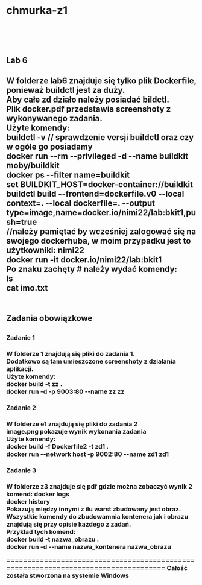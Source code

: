 <h1>chmurka-z1<h1>
  <br>
  <h2>Lab 6<h2>
  W folderze lab6 znajduje się tylko plik Dockerfile, ponieważ buildctl jest za duży. <br>
  Aby całe zd działo należy posiadać bildctl. <br>
  Plik docker.pdf przedstawia screenshoty z wykonywanego zadania.<br>
  Użyte komendy:<br>
  buildctl -v // sprawdzenie versji buildctl oraz czy w ogóle go posiadamy<br>
  docker run --rm --privileged -d --name buildkit moby/buildkit <br>
  docker ps --filter name=buildkit <br>
  set BUILDKIT_HOST=docker-container://buildkit  <br>
  buildctl build --frontend=dockerfile.v0 --local context=. --local dockerfile=. --output type=image,name=docker.io/nimi22/lab:bkit1,push=true <br>
    //należy pamiętać by wcześniej zalogować się na swojego dockerhuba, w moim przypadku jest to użytkowniki: nimi22 <br>
   docker run -it docker.io/nimi22/lab:bkit1 <br>
    Po znaku zachęty # należy wydać komendy: <br>
    ls <br>
    cat imo.txt<br>
    <br>
    <h2>Zadania obowiązkowe<h2>
     <h3>Zadanie 1<h3>
     W folderze 1 znajdują się pliki do zadania 1.<br>
     Dodatkowo są tam umieszczone screenshoty z działania aplikacji.<br>
     Użyte komendy: <br>
     docker build  -t zz . <br>
     docker run -d -p 9003:80 --name zz zz<br>
     <h3>Zadanie 2<h3>
     W folderze e1 znajdują się pliki do zadania 2<br>
     image.png pokazuje wynik wykonania zadania<br>       
     Użyte komendy: <br>
     docker build -f Dockerfile2 -t zd1 . <br>
     docker run --network host -p 9002:80 --name zd1 zd1<br>
     <h3>Zadanie 3<h3>
     W folderze z3 znajduje się pdf gdzie można zobaczyć wynik 2 komend:
     docker logs <id kontenera><br>
     docker history <nazwa kontenera><br>
     Pokazują między innymi z ilu warst zbudowany jest obraz.<br>
     Wszystkie komendy do zbudowamnia kontenera jak i obrazu znajdują się przy opisie każdego z zadań.<br>
     Przykład tych komend:<br>
     docker build -t nazwa_obrazu . <br>
     docker run -d --name nazwa_kontenera nazwa_obrazu <br>

 ===================================================================================
      Całość została stworzona na systemie Windows
        
        
    
  
  
  
